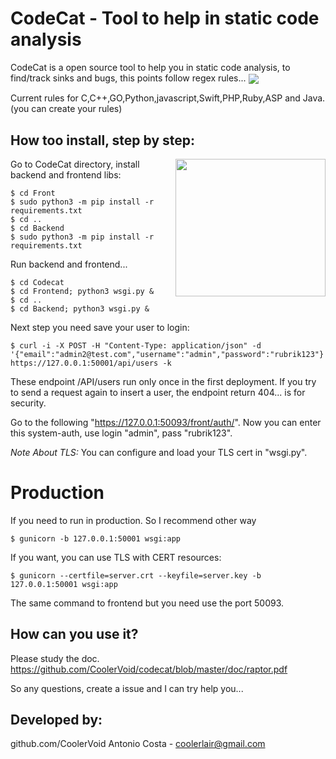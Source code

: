 # CodeCat - Tool to help in static code analysis

CodeCat is a open source tool to help you in static code analysis, to find/track sinks and bugs, this points follow regex rules... 
<img align="center" src="https://github.com/CoolerVoid/codecat/blob/master/doc/images/Screenshot.png">
<br>

Current rules for C,C++,GO,Python,javascript,Swift,PHP,Ruby,ASP and Java.(you can create your rules)

## How too install, step by step:
<img align="right" width="240" height="220" src="https://github.com/CoolerVoid/codecat/blob/master/doc/images/codecat01.png">

Go to CodeCat directory, install backend and frontend libs:
```
$ cd Front
$ sudo python3 -m pip install -r requirements.txt
$ cd ..
$ cd Backend
$ sudo python3 -m pip install -r requirements.txt
```

Run backend and frontend...
```
$ cd Codecat
$ cd Frontend; python3 wsgi.py &
$ cd ..
$ cd Backend; python3 wsgi.py &
```

Next step you need save your user to login:
```
$ curl -i -X POST -H "Content-Type: application/json" -d '{"email":"admin2@test.com","username":"admin","password":"rubrik123"}' https://127.0.0.1:50001/api/users -k

```

These endpoint /API/users run only once in the first deployment. If you try to send a request again to insert a user, the endpoint return 404... is for security.


Go to the following "https://127.0.0.1:50093/front/auth/".
Now you can enter this system-auth, use login "admin", pass "rubrik123".

*Note About TLS:* You can configure and load your TLS cert in "wsgi.py".


# Production

 If you need to run in production. So I recommend other way
```
$ gunicorn -b 127.0.0.1:50001 wsgi:app
```

If you want, you can use TLS with CERT resources:
```
$ gunicorn --certfile=server.crt --keyfile=server.key -b 127.0.0.1:50001 wsgi:app
```
The same command to frontend but you need use the port 50093.



## How can you use it?
Please study the doc.
https://github.com/CoolerVoid/codecat/blob/master/doc/raptor.pdf

So any questions, create a issue and I can try help you...




## Developed by: 

github.com/CoolerVoid
Antonio Costa - coolerlair@gmail.com





